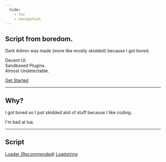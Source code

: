```yaml
---
  hide:
    - toc
    - navigation
---
```


<link rel="stylesheet" href="assets/index.css">
<script src="assets/index.js"></script>

<section class="fusion-home-landing">
    <h1>Script from boredom.</h1>
    <p>
        Dark Admin was made (more like mostly skidded) because I got bored.
    </p>
    <p>
        Decent UI.<br>
        Sandboxed Plugins.<br>
        Almost Undetectable.
    </p>
    <nav>
        <a href="tutorials/" class="arrow-link">Get Started</a>
    </nav>
</section>

-----

<section class="fusion-home-float">
    <h2>Why?</h2>
    <p>
        I got bored so I just skidded alot of stuff because I like coding.
    </p>
    <p>
        I'm bad at lua.
    </p>
</section>

-----

<section class="fusion-home-float">
    <h2>Script</h2>
    <a href="https://raw.githubusercontent.com/daximul/dav2/main/loadstring/loader.lua" class="arrow-link">Loader (Recommended)</a>
    <a href="https://raw.githubusercontent.com/daximul/dav2/main/loadstring/script.lua" class="arrow-link">Loadstring</a>
</section>
